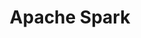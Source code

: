 ---
title: "Apache Spark"
description: "Apache Spark"
tags: 
- Linux
- Observability
- DevOps
- Monitoring 
- APM
- Elasticsearch
- Elastic Stack
- ELK Stack
- Apache Spark
sidebar_position: 3
# last_update:
#   date: 12/30/2022
---